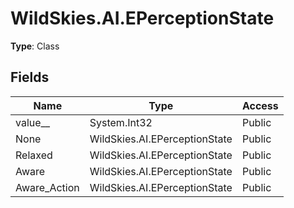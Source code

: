 ﻿# WildSkies.AI.EPerceptionState

**Type**: Class

## Fields

| Name | Type | Access |
|------|------|--------|
| value__ | System.Int32 | Public |
| None | WildSkies.AI.EPerceptionState | Public |
| Relaxed | WildSkies.AI.EPerceptionState | Public |
| Aware | WildSkies.AI.EPerceptionState | Public |
| Aware_Action | WildSkies.AI.EPerceptionState | Public |

